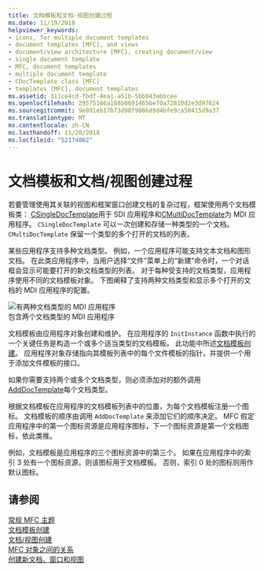 ```yaml
---
title: 文档模板和文档-视图创建过程
ms.date: 11/19/2018
helpviewer_keywords:
- icons, for multiple document templates
- document templates [MFC], and views
- document/view architecture [MFC], creating document/view
- single document template
- MFC, document templates
- multiple document template
- CDocTemplate class [MFC]
- templates [MFC], document templates
ms.assetid: 311ce4cd-fbdf-4ea1-a51b-5bb043abbcee
ms.openlocfilehash: 29575166a188b0691465bef0a72810d2e3d97624
ms.sourcegitcommit: 9e891eb17b73d98f9086d9d4bfe9ca50415d9a37
ms.translationtype: MT
ms.contentlocale: zh-CN
ms.lasthandoff: 11/20/2018
ms.locfileid: "52174862"
---
```

# <a name="document-templates-and-the-documentview-creation-process"></a>文档模板和文档/视图创建过程

若要管理使用其关联的视图和框架窗口创建文档的复杂过程，框架使用两个文档模板类： [CSingleDocTemplate](../mfc/reference/csingledoctemplate-class.md)用于 SDI 应用程序和[CMultiDocTemplate](../mfc/reference/cmultidoctemplate-class.md)为 MDI 应用程序。 `CSingleDocTemplate` 可以一次创建和存储一种类型的一个文档。 `CMultiDocTemplate` 保留一个类型的多个打开的文档的列表。

某些应用程序支持多种文档类型。 例如，一个应用程序可能支持文本文档和图形文档。 在此类应用程序中，当用户选择“文件”菜单上的“新建”命令时，一个对话框会显示可能要打开的新文档类型的列表。 对于每种受支持的文档类型，应用程序使用不同的文档模板对象。 下图阐释了支持两种文档类型和显示多个打开的文档的 MDI 应用程序的配置。

![有两种文档类型的 MDI 应用程序](../mfc/media/vc387h1.gif "具有两种文档类型的 MDI 应用程序") <br/>
包含两个文档类型的 MDI 应用程序

文档模板由应用程序对象创建和维护。 在应用程序的 `InitInstance` 函数中执行的一个关键任务是构造一个或多个适当类型的文档模板。 此功能中所述[文档模板创建](../mfc/document-template-creation.md)。 应用程序对象存储指向其模板列表中的每个文件模板的指针，并提供一个用于添加文件模板的接口。

如果你需要支持两个或多个文档类型，则必须添加对的额外调用[AddDocTemplate](../mfc/reference/cwinapp-class.md#adddoctemplate)每个文档类型。

根据文档模板在应用程序的文档模板列表中的位置，为每个文档模板注册一个图标。 文档模板的顺序由调用 `AddDocTemplate` 来添加它们的顺序决定。 MFC 假定应用程序中的第一个图标资源是应用程序图标，下一个图标资源是第一个文档图标，依此类推。

例如，文档模板是应用程序的三个图标资源中的第三个。 如果在应用程序中的索引 3 处有一个图标资源，则该图标用于文档模板。 否则，索引 0 处的图标则用作默认图标。

## <a name="see-also"></a>请参阅

[常规 MFC 主题](../mfc/general-mfc-topics.md)<br/>
[文档模板创建](../mfc/document-template-creation.md)<br/>
[文档/视图创建](../mfc/document-view-creation.md)<br/>
[MFC 对象之间的关系](../mfc/relationships-among-mfc-objects.md)<br/>
[创建新文档、窗口和视图](../mfc/creating-new-documents-windows-and-views.md)

